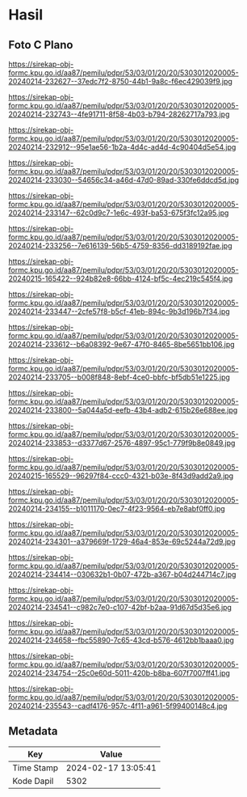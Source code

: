 # Hasil

## Foto C Plano

https://sirekap-obj-formc.kpu.go.id/aa87/pemilu/pdpr/53/03/01/20/20/5303012020005-20240214-232627--37edc7f2-8750-44b1-9a8c-f6ec429039f9.jpg

https://sirekap-obj-formc.kpu.go.id/aa87/pemilu/pdpr/53/03/01/20/20/5303012020005-20240214-232743--4fe91711-8f58-4b03-b794-28262717a793.jpg

https://sirekap-obj-formc.kpu.go.id/aa87/pemilu/pdpr/53/03/01/20/20/5303012020005-20240214-232912--95e1ae56-1b2a-4d4c-ad4d-4c90404d5e54.jpg

https://sirekap-obj-formc.kpu.go.id/aa87/pemilu/pdpr/53/03/01/20/20/5303012020005-20240214-233030--54656c34-a46d-47d0-89ad-330fe6ddcd5d.jpg

https://sirekap-obj-formc.kpu.go.id/aa87/pemilu/pdpr/53/03/01/20/20/5303012020005-20240214-233147--62c0d9c7-1e6c-493f-ba53-675f3fc12a95.jpg

https://sirekap-obj-formc.kpu.go.id/aa87/pemilu/pdpr/53/03/01/20/20/5303012020005-20240214-233256--7e616139-56b5-4759-8356-dd3189192fae.jpg

https://sirekap-obj-formc.kpu.go.id/aa87/pemilu/pdpr/53/03/01/20/20/5303012020005-20240215-165422--924b82e8-66bb-4124-bf5c-4ec219c545f4.jpg

https://sirekap-obj-formc.kpu.go.id/aa87/pemilu/pdpr/53/03/01/20/20/5303012020005-20240214-233447--2cfe57f8-b5cf-41eb-894c-9b3d196b7f34.jpg

https://sirekap-obj-formc.kpu.go.id/aa87/pemilu/pdpr/53/03/01/20/20/5303012020005-20240214-233612--b6a08392-9e67-47f0-8465-8be5651bb106.jpg

https://sirekap-obj-formc.kpu.go.id/aa87/pemilu/pdpr/53/03/01/20/20/5303012020005-20240214-233705--b008f848-8ebf-4ce0-bbfc-bf5db51e1225.jpg

https://sirekap-obj-formc.kpu.go.id/aa87/pemilu/pdpr/53/03/01/20/20/5303012020005-20240214-233800--5a044a5d-eefb-43b4-adb2-615b26e688ee.jpg

https://sirekap-obj-formc.kpu.go.id/aa87/pemilu/pdpr/53/03/01/20/20/5303012020005-20240214-233853--d3377d67-2576-4897-95c1-779f9b8e0849.jpg

https://sirekap-obj-formc.kpu.go.id/aa87/pemilu/pdpr/53/03/01/20/20/5303012020005-20240215-165529--96297f84-ccc0-4321-b03e-8f43d9add2a9.jpg

https://sirekap-obj-formc.kpu.go.id/aa87/pemilu/pdpr/53/03/01/20/20/5303012020005-20240214-234155--b1011170-0ec7-4f23-9564-eb7e8abf0ff0.jpg

https://sirekap-obj-formc.kpu.go.id/aa87/pemilu/pdpr/53/03/01/20/20/5303012020005-20240214-234301--a379669f-1729-46a4-853e-69c5244a72d9.jpg

https://sirekap-obj-formc.kpu.go.id/aa87/pemilu/pdpr/53/03/01/20/20/5303012020005-20240214-234414--030632b1-0b07-472b-a367-b04d244714c7.jpg

https://sirekap-obj-formc.kpu.go.id/aa87/pemilu/pdpr/53/03/01/20/20/5303012020005-20240214-234541--c982c7e0-c107-42bf-b2aa-91d67d5d35e6.jpg

https://sirekap-obj-formc.kpu.go.id/aa87/pemilu/pdpr/53/03/01/20/20/5303012020005-20240214-234658--fbc55890-7c65-43cd-b576-4612bb1baaa0.jpg

https://sirekap-obj-formc.kpu.go.id/aa87/pemilu/pdpr/53/03/01/20/20/5303012020005-20240214-234754--25c0e60d-5011-420b-b8ba-607f7007ff41.jpg

https://sirekap-obj-formc.kpu.go.id/aa87/pemilu/pdpr/53/03/01/20/20/5303012020005-20240214-235543--cadf4176-957c-4f11-a961-5f99400148c4.jpg


## Metadata

| Key        | Value               |
| ---------- | ------------------- |
| Time Stamp | 2024-02-17 13:05:41 |
| Kode Dapil | 5302                |



